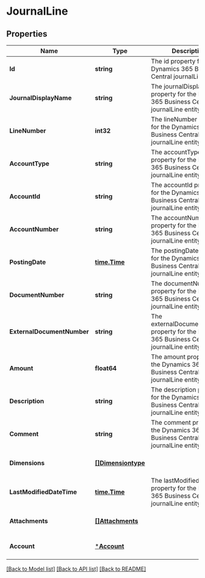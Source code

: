 # JournalLine

## Properties
Name | Type | Description | Notes
------------ | ------------- | ------------- | -------------
**Id** | **string** | The id property for the Dynamics 365 Business Central journalLine entity | [optional] [default to null]
**JournalDisplayName** | **string** | The journalDisplayName property for the Dynamics 365 Business Central journalLine entity | [optional] [default to null]
**LineNumber** | **int32** | The lineNumber property for the Dynamics 365 Business Central journalLine entity | [optional] [default to null]
**AccountType** | **string** | The accountType property for the Dynamics 365 Business Central journalLine entity | [optional] [default to null]
**AccountId** | **string** | The accountId property for the Dynamics 365 Business Central journalLine entity | [optional] [default to null]
**AccountNumber** | **string** | The accountNumber property for the Dynamics 365 Business Central journalLine entity | [optional] [default to null]
**PostingDate** | [**time.Time**](time.Time.md) | The postingDate property for the Dynamics 365 Business Central journalLine entity | [optional] [default to null]
**DocumentNumber** | **string** | The documentNumber property for the Dynamics 365 Business Central journalLine entity | [optional] [default to null]
**ExternalDocumentNumber** | **string** | The externalDocumentNumber property for the Dynamics 365 Business Central journalLine entity | [optional] [default to null]
**Amount** | **float64** | The amount property for the Dynamics 365 Business Central journalLine entity | [optional] [default to null]
**Description** | **string** | The description property for the Dynamics 365 Business Central journalLine entity | [optional] [default to null]
**Comment** | **string** | The comment property for the Dynamics 365 Business Central journalLine entity | [optional] [default to null]
**Dimensions** | [**[]Dimensiontype**](dimensiontype.md) |  | [optional] [default to null]
**LastModifiedDateTime** | [**time.Time**](time.Time.md) | The lastModifiedDateTime property for the Dynamics 365 Business Central journalLine entity | [optional] [default to null]
**Attachments** | [**[]Attachments**](attachments.md) |  | [optional] [default to null]
**Account** | [***Account**](account.md) |  | [optional] [default to null]

[[Back to Model list]](../README.md#documentation-for-models) [[Back to API list]](../README.md#documentation-for-api-endpoints) [[Back to README]](../README.md)

